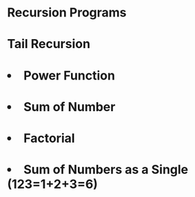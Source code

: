 # Recursion Programs
# <h1> Tail Recursion
# <li> Power Function
# <li> Sum of Number
# <li> Factorial
# <li> Sum of Numbers as a Single (123=1+2+3=6)

